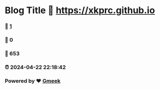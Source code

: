 # Blog Title :link: https://xkprc.github.io 
### :page_facing_up: [1](https://xkprc.github.io/tag.html) 
### :speech_balloon: 0 
### :hibiscus: 653 
### :alarm_clock: 2024-04-22 22:18:42 
### Powered by :heart: [Gmeek](https://github.com/Meekdai/Gmeek)
